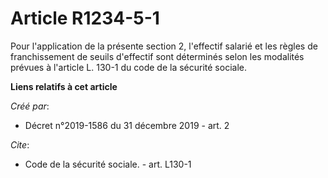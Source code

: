 # Article R1234-5-1

Pour l'application de la présente section 2, l'effectif salarié et les règles de franchissement de seuils d'effectif sont
déterminés selon les modalités prévues à l'article L. 130-1 du code de la sécurité sociale.

**Liens relatifs à cet article**

_Créé par_:

  - Décret n°2019-1586 du 31 décembre 2019 - art. 2

_Cite_:

  - Code de la sécurité sociale. - art. L130-1
